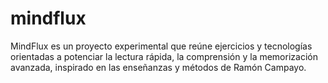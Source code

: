# mindflux
MindFlux es un proyecto experimental que reúne ejercicios y tecnologías orientadas a potenciar la lectura rápida, la comprensión y la memorización avanzada, inspirado en las enseñanzas y métodos de Ramón Campayo.

